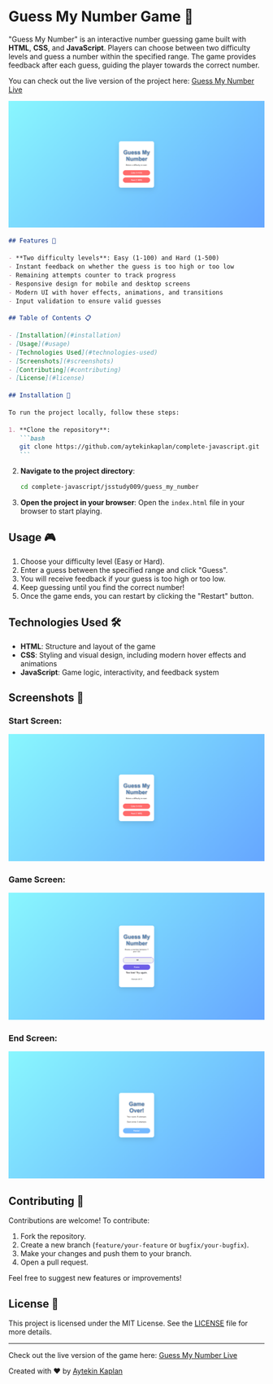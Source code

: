 # Guess My Number Game 🎲

"Guess My Number" is an interactive number guessing game built with **HTML**, **CSS**, and **JavaScript**. Players can choose between two difficulty levels and guess a number within the specified range. The game provides feedback after each guess, guiding the player towards the correct number.

You can check out the live version of the project here: [Guess My Number Live](https://think-a-number.netlify.app/)

![Project Screenshot](./screenshots/screenshot.png)

````markdown
## Features 🚀

- **Two difficulty levels**: Easy (1-100) and Hard (1-500)
- Instant feedback on whether the guess is too high or too low
- Remaining attempts counter to track progress
- Responsive design for mobile and desktop screens
- Modern UI with hover effects, animations, and transitions
- Input validation to ensure valid guesses

## Table of Contents 📋

- [Installation](#installation)
- [Usage](#usage)
- [Technologies Used](#technologies-used)
- [Screenshots](#screenshots)
- [Contributing](#contributing)
- [License](#license)

## Installation 🔧

To run the project locally, follow these steps:

1. **Clone the repository**:
   ```bash
   git clone https://github.com/aytekinkaplan/complete-javascript.git
   ```
````

2. **Navigate to the project directory**:

   ```bash
   cd complete-javascript/jsstudy009/guess_my_number
   ```

3. **Open the project in your browser**:
   Open the `index.html` file in your browser to start playing.

## Usage 🎮

1. Choose your difficulty level (Easy or Hard).
2. Enter a guess between the specified range and click "Guess".
3. You will receive feedback if your guess is too high or too low.
4. Keep guessing until you find the correct number!
5. Once the game ends, you can restart by clicking the "Restart" button.

## Technologies Used 🛠️

- **HTML**: Structure and layout of the game
- **CSS**: Styling and visual design, including modern hover effects and animations
- **JavaScript**: Game logic, interactivity, and feedback system

## Screenshots 📸

### Start Screen:

![Start Screen](./screenshots/start-screen.png)

### Game Screen:

![Game Screen](./screenshots/game-screen.png)

### End Screen:

![End Screen](./screenshots/end-screen.png)

## Contributing 🤝

Contributions are welcome! To contribute:

1. Fork the repository.
2. Create a new branch (`feature/your-feature` or `bugfix/your-bugfix`).
3. Make your changes and push them to your branch.
4. Open a pull request.

Feel free to suggest new features or improvements!

## License 📄

This project is licensed under the MIT License. See the [LICENSE](LICENSE) file for more details.

---

Check out the live version of the game here: [Guess My Number Live](https://think-a-number.netlify.app/)

Created with ❤️ by [Aytekin Kaplan](https://github.com/aytekinkaplan)

